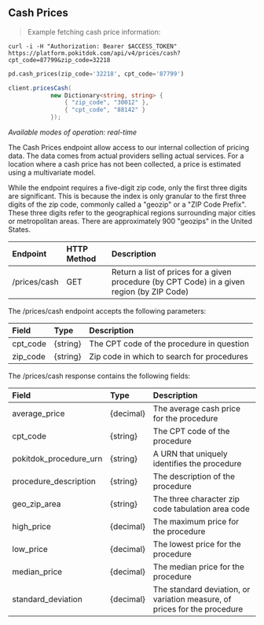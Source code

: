 ## Cash Prices
> Example fetching cash price information:

```shell
curl -i -H "Authorization: Bearer $ACCESS_TOKEN" https://platform.pokitdok.com/api/v4/prices/cash?cpt_code=87799&zip_code=32218
```

```python
pd.cash_prices(zip_code='32218', cpt_code='87799')
```

```csharp
client.pricesCash(
			new Dictionary<string, string> {
				{ "zip_code", "30012" },
				{ "cpt_code", "88142" }
			});
```

*Available modes of operation: real-time*

The Cash Prices endpoint allow access to our internal collection of pricing
data. The data comes from actual providers selling actual services. For a
location where a cash price has not been collected, a price is estimated using a
multivariate model.

While the endpoint requires a five-digit zip code, only the first three digits
are significant. This is because the index is only granular to the first three
digits of the zip code, commonly called a "geozip" or a "ZIP Code Prefix". These
three digits refer to the geographical regions surrounding major cities or
metropolitan areas. There are approximately 900 "geozips" in the United States.

| Endpoint     | HTTP Method | Description                                                                                 |
|:-------------|:------------|:--------------------------------------------------------------------------------------------|
| /prices/cash | GET         | Return a list of prices for a given procedure (by CPT Code) in a given region (by ZIP Code) |

The /prices/cash endpoint accepts the following parameters:

| Field    | Type     | Description                                |
|:---------|:---------|:-------------------------------------------|
| cpt_code | {string} | The CPT code of the procedure in question  |
| zip_code | {string} | Zip code in which to search for procedures |

The /prices/cash response contains the following fields:

| Field                  | Type      | Description                                                               |
|:-----------------------|:----------|:--------------------------------------------------------------------------|
| average_price          | {decimal} | The average cash price for the procedure                                  |
| cpt_code               | {string}  | The CPT code of the procedure                                             |
| pokitdok_procedure_urn | {string}  | A URN that uniquely identifies the procedure                              |
| procedure_description  | {string}  | The description of the procedure                                          |
| geo_zip_area           | {string}  | The three character zip code tabulation area code                         |
| high_price             | {decimal} | The maximum price for the procedure                                       |
| low_price              | {decimal} | The lowest price for the procedure                                        |
| median_price           | {decimal} | The median price for the procedure                                        |
| standard_deviation     | {decimal} | The standard deviation, or variation measure, of prices for the procedure |
